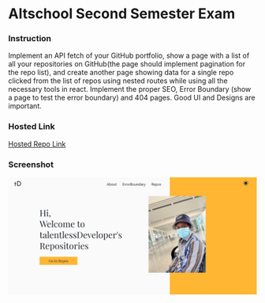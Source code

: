 # Altschool Second Semester Exam

### Instruction

Implement an API fetch of your GitHub portfolio, show a page with a list of all your
repositories on GitHub(the page should implement pagination for the repo list), and
create another page showing data for a single repo clicked from the list of repos using
nested routes while using all the necessary tools in react. Implement the proper SEO,
Error Boundary (show a page to test the error boundary) and 404 pages. Good UI and
Designs are important.

### Hosted Link

[Hosted Repo Link](https://github-repositories-ten.vercel.app/)

### Screenshot

![Screenshot of my github repositories](./screenshot.png)
